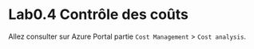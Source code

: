 # Lab0.4 Contrôle des coûts
Allez consulter sur Azure Portal partie 
`Cost Management` > `Cost analysis`.

